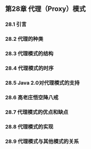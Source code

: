 ## 第28章 代理（Proxy）模式



### 28.1 引言



### 28.2 代理的种类



### 28.3 代理模式的结构



### 28.4 代理模式的时序



### 28.5 Java 2.0对代理模式的支持



### 28.6 高老庄悟空降八戒



### 28.7 代理模式的优点和缺点



### 28.8 代理模式的实现



### 28.9 代理模式与其他模式的关系



